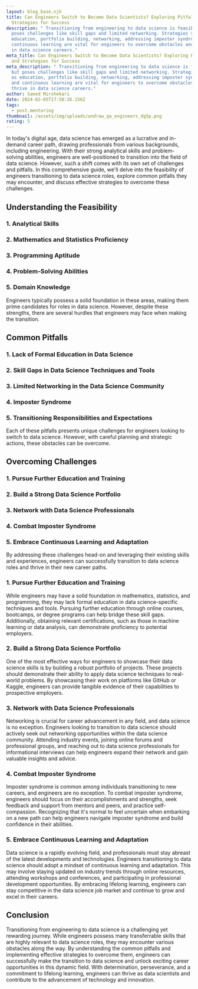 ```yaml
---
layout: blog_base.njk
title: Can Engineers Switch to Become Data Scientists? Exploring Pitfalls and
  Strategies for Success
description: " Transitioning from engineering to data science is feasible but
  poses challenges like skill gaps and limited networking. Strategies such as
  education, portfolio building, networking, addressing imposter syndrome, and
  continuous learning are vital for engineers to overcome obstacles and thrive
  in data science careers."
meta_title: Can Engineers Switch to Become Data Scientists? Exploring Pitfalls
  and Strategies for Success
meta_description: " Transitioning from engineering to data science is feasible
  but poses challenges like skill gaps and limited networking. Strategies such
  as education, portfolio building, networking, addressing imposter syndrome,
  and continuous learning are vital for engineers to overcome obstacles and
  thrive in data science careers."
author: Saeed Mirshekari
date: 2024-02-05T17:58:26.156Z
tags:
  - post.mentoring
thumbnail: /assets/img/uploads/undraw_qa_engineers_dg5p.png
rating: 5
---
```



In today's digital age, data science has emerged as a lucrative and in-demand career path, drawing professionals from various backgrounds, including engineering. With their strong analytical skills and problem-solving abilities, engineers are well-positioned to transition into the field of data science. However, such a shift comes with its own set of challenges and pitfalls. In this comprehensive guide, we'll delve into the feasibility of engineers transitioning to data science roles, explore common pitfalls they may encounter, and discuss effective strategies to overcome these challenges.

## Understanding the Feasibility

### 1. Analytical Skills
### 2. Mathematics and Statistics Proficiency
### 3. Programming Aptitude
### 4. Problem-Solving Abilities
### 5. Domain Knowledge

Engineers typically possess a solid foundation in these areas, making them prime candidates for roles in data science. However, despite these strengths, there are several hurdles that engineers may face when making the transition.

## Common Pitfalls

### 1. Lack of Formal Education in Data Science
### 2. Skill Gaps in Data Science Techniques and Tools
### 3. Limited Networking in the Data Science Community
### 4. Imposter Syndrome
### 5. Transitioning Responsibilities and Expectations

Each of these pitfalls presents unique challenges for engineers looking to switch to data science. However, with careful planning and strategic actions, these obstacles can be overcome.

## Overcoming Challenges

### 1. Pursue Further Education and Training
### 2. Build a Strong Data Science Portfolio
### 3. Network with Data Science Professionals
### 4. Combat Imposter Syndrome
### 5. Embrace Continuous Learning and Adaptation

By addressing these challenges head-on and leveraging their existing skills and experiences, engineers can successfully transition to data science roles and thrive in their new career paths.

### 1. **Pursue Further Education and Training**

While engineers may have a solid foundation in mathematics, statistics, and programming, they may lack formal education in data science-specific techniques and tools. Pursuing further education through online courses, bootcamps, or degree programs can help bridge these skill gaps. Additionally, obtaining relevant certifications, such as those in machine learning or data analysis, can demonstrate proficiency to potential employers.

### 2. **Build a Strong Data Science Portfolio**

One of the most effective ways for engineers to showcase their data science skills is by building a robust portfolio of projects. These projects should demonstrate their ability to apply data science techniques to real-world problems. By showcasing their work on platforms like GitHub or Kaggle, engineers can provide tangible evidence of their capabilities to prospective employers.

### 3. **Network with Data Science Professionals**

Networking is crucial for career advancement in any field, and data science is no exception. Engineers looking to transition to data science should actively seek out networking opportunities within the data science community. Attending industry events, joining online forums and professional groups, and reaching out to data science professionals for informational interviews can help engineers expand their network and gain valuable insights and advice.

### 4. **Combat Imposter Syndrome**

Imposter syndrome is common among individuals transitioning to new careers, and engineers are no exception. To combat imposter syndrome, engineers should focus on their accomplishments and strengths, seek feedback and support from mentors and peers, and practice self-compassion. Recognizing that it's normal to feel uncertain when embarking on a new path can help engineers navigate imposter syndrome and build confidence in their abilities.

### 5. **Embrace Continuous Learning and Adaptation**

Data science is a rapidly evolving field, and professionals must stay abreast of the latest developments and technologies. Engineers transitioning to data science should adopt a mindset of continuous learning and adaptation. This may involve staying updated on industry trends through online resources, attending workshops and conferences, and participating in professional development opportunities. By embracing lifelong learning, engineers can stay competitive in the data science job market and continue to grow and excel in their careers.

## Conclusion

Transitioning from engineering to data science is a challenging yet rewarding journey. While engineers possess many transferrable skills that are highly relevant to data science roles, they may encounter various obstacles along the way. By understanding the common pitfalls and implementing effective strategies to overcome them, engineers can successfully make the transition to data science and unlock exciting career opportunities in this dynamic field. With determination, perseverance, and a commitment to lifelong learning, engineers can thrive as data scientists and contribute to the advancement of technology and innovation.